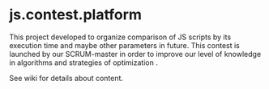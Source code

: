 # js.contest.platform
This project developed to organize comparison of JS scripts by its execution time and maybe other parameters in future.
This contest is launched by our SCRUM-master in order to improve our level of knowledge in algorithms and strategies of optimization .

See wiki for details about content.
